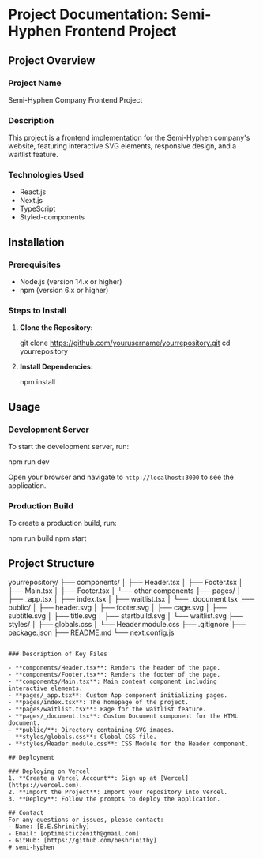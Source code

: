 # Project Documentation: Semi-Hyphen Frontend Project

## Project Overview

### Project Name
Semi-Hyphen Company Frontend Project

### Description
This project is a frontend implementation for the Semi-Hyphen company's website, featuring interactive SVG elements, responsive design, and a waitlist feature.

### Technologies Used
- React.js
- Next.js
- TypeScript
- Styled-components

## Installation

### Prerequisites
- Node.js (version 14.x or higher)
- npm (version 6.x or higher)

### Steps to Install

1. **Clone the Repository:**

   git clone https://github.com/yourusername/yourrepository.git
   cd yourrepository


2. **Install Dependencies:**
   
   npm install
   

## Usage

### Development Server
To start the development server, run:

npm run dev

Open your browser and navigate to `http://localhost:3000` to see the application.

### Production Build
To create a production build, run:

npm run build
npm start


## Project Structure


yourrepository/
├── components/
│   ├── Header.tsx
│   ├── Footer.tsx
│   ├── Main.tsx
│   ├── Footer.tsx
│   └── other components
├── pages/
│   ├── _app.tsx
│   ├── index.tsx
│   ├── waitlist.tsx
│   └── _document.tsx
├── public/
│   ├── header.svg
│   ├── footer.svg
│   ├── cage.svg
│   ├── subtitle.svg
│   ├── title.svg
│   ├── startbuild.svg
│   └── waitlist.svg 
├── styles/
│   ├── globals.css
│   └── Header.module.css
├── .gitignore
├── package.json
├── README.md
└── next.config.js
```

### Description of Key Files

- **components/Header.tsx**: Renders the header of the page.
- **components/Footer.tsx**: Renders the footer of the page.
- **components/Main.tsx**: Main content component including interactive elements.
- **pages/_app.tsx**: Custom App component initializing pages.
- **pages/index.tsx**: The homepage of the project.
- **pages/waitlist.tsx**: Page for the waitlist feature.
- **pages/_document.tsx**: Custom Document component for the HTML document.
- **public/**: Directory containing SVG images.
- **styles/globals.css**: Global CSS file.
- **styles/Header.module.css**: CSS Module for the Header component.

## Deployment

### Deploying on Vercel
1. **Create a Vercel Account**: Sign up at [Vercel](https://vercel.com).
2. **Import the Project**: Import your repository into Vercel.
3. **Deploy**: Follow the prompts to deploy the application.

## Contact
For any questions or issues, please contact:
- Name: [B.E.Shrinithy]
- Email: [optimisticzenith@gmail.com]
- GitHub: [https://github.com/beshrinithy]
# semi-hyphen
